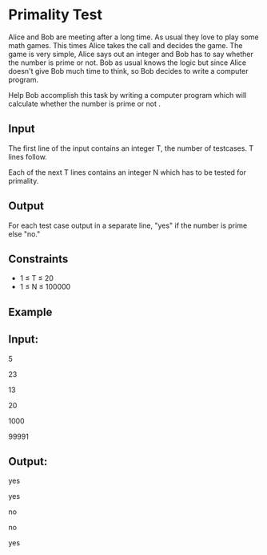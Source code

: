 # Primality Test

Alice and Bob are meeting after a long time. As usual they love to play some math games. 
This times Alice takes the call and decides the game. The game is very simple, Alice says out an integer and Bob has to say whether the number is prime or not. 
Bob as usual knows the logic but since Alice doesn't give Bob much time to think, so Bob decides to write a computer program.

Help Bob accomplish this task by writing a computer program which will calculate whether the number is prime or not .

## Input

The first line of the input contains an integer T, the number of testcases. T lines follow.

Each of the next T lines contains an integer N which has to be tested for primality.

## Output

For each test case output in a separate line, "yes" if the number is prime else "no."

## Constraints

- 1 ≤ T ≤ 20
- 1 ≤ N ≤ 100000

## Example

## Input:

5

23

13

20

1000

99991

## Output:

yes

yes

no

no

yes
